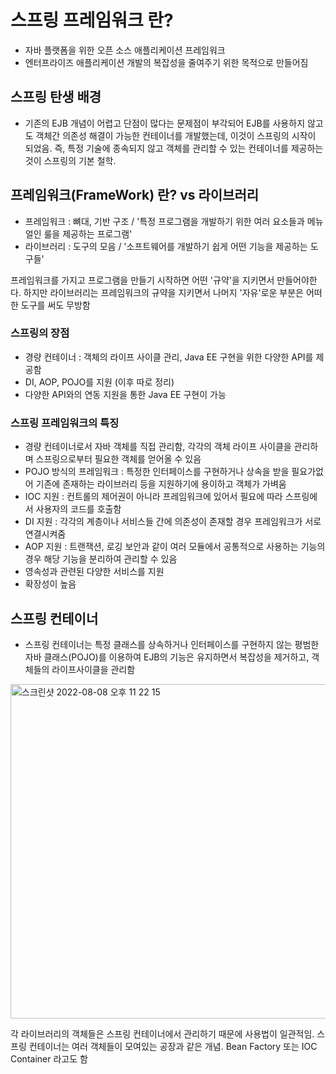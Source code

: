 # 스프링 프레임워크 란?
- 자바 플랫폼을 위한 오픈 소스 애플리케이션 프레임워크 
- 엔터프라이즈 애플리케이션 개발의 복잡성을 줄여주기 위한 목적으로 만들어짐

## 스프링 탄생 배경
- 기존의 EJB 개념이 어렵고 단점이 많다는 문제점이 부각되어 EJB를 사용하지 않고도 객체간 의존성 해결이 가능한 컨테이너를 개발했는데, 이것이 스프링의 시작이 되었음. 즉, 특정 기술에 종속되지 않고 객체를 관리할 수 있는 컨테이너를 제공하는 것이 스프링의 기본 철학.
## 프레임워크(FrameWork) 란? vs 라이브러리
- 프레임워크 : 뼈대, 기반 구조 / '특정 프로그램을 개발하기 위한 여러 요소들과 메뉴얼인 룰을 제공하는 프로그램'
- 라이브러리 : 도구의 모음 / '소프트웨어를 개발하기 쉽게 어떤 기능을 제공하는 도구들'

프레임워크를 가지고 프로그램을 만들기 시작하면 어떤 '규약'을 지키면서 만들어야한다. 하지만 라이브러리는 프레임워크의 규약을 지키면서 나머지 '자유'로운 부분은 어떠한 도구를 써도 무방함

### 스프링의 장점
- 경량 컨테이너 : 객체의 라이프 사이클 관리, Java EE 구현을 위한 다양한 API를 제공함
- DI, AOP, POJO를 지원 (이후 따로 정리)
- 다양한 API와의 연동 지원을 통한 Java EE 구현이 가능

### 스프링 프레임워크의 특징
- 경량 컨테이너로서 자바 객체를 직접 관리함, 각각의 객체 라이프 사이클을 관리하며 스프링으로부터 필요한 객체를 얻어올 수 있음
- POJO 방식의 프레임워크 : 특정한 인터페이스를 구현하거나 상속을 받을 필요가없어 기존에 존재하는 라이브러리 등을 지원하기에 용이하고 객체가 가벼움
- IOC 지원 : 컨트롤의 제어권이 아니라 프레임워크에 있어서 필요에 따라 스프링에서 사용자의 코드를 호출함
- DI 지원 : 각각의 계층이나 서비스들 간에 의존성이 존재할 경우 프레임워크가 서로 연결시켜줌
- AOP 지원 : 트랜잭션, 로깅 보안과 같이 여러 모듈에서 공통적으로 사용하는 기능의 경우 해당 기능을 분리하여 관리할 수 있음
- 영속성과 관련된 다양한 서비스를 지원
- 확장성이 높음

## 스프링 컨테이너
- 스프링 컨테이너는 특정 클래스를 상속하거나 인터페이스를 구현하지 않는 평범한 자바 클래스(POJO)를 이용하여 EJB의 기능은 유지하면서 복잡성을 제거하고, 객체들의 라이프사이클을 관리함
<img width="535" alt="스크린샷 2022-08-08 오후 11 22 15" src="https://user-images.githubusercontent.com/83891837/183440376-5a1d2684-2a6f-40e2-ac51-a6fe2b6ad104.png">

각 라이브러리의 객체들은 스프링 컨테이너에서 관리하기 때문에 사용법이 일관적임. 스프링 컨테이너는 여러 객체들이 모여있는 공장과 같은 개념. Bean Factory 또는 IOC Container 라고도 함
